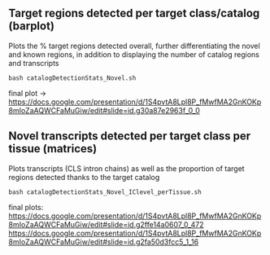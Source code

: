 ## Target regions detected per target class/catalog (barplot)
Plots the % target regions detected overall, further differentiating the novel and known regions, in addition to displaying the number of catalog regions and transcripts
```
bash catalogDetectionStats_Novel.sh
```
final plot -> https://docs.google.com/presentation/d/1S4pvtA8Lpl8P_fMwfMA2GnKOKp8mIoZaAQWCFaMuGiw/edit#slide=id.g30a87e2963f_0_0
## Novel transcripts detected per target class per tissue (matrices)
Plots transcripts (CLS intron chains) as well as the proportion of target regions detected thanks to the target catalog
```
bash catalogDetectionStats_Novel_IClevel_perTissue.sh
```
final plots:
https://docs.google.com/presentation/d/1S4pvtA8Lpl8P_fMwfMA2GnKOKp8mIoZaAQWCFaMuGiw/edit#slide=id.g2ffe14a0607_0_472
https://docs.google.com/presentation/d/1S4pvtA8Lpl8P_fMwfMA2GnKOKp8mIoZaAQWCFaMuGiw/edit#slide=id.g2fa50d3fcc5_1_16
